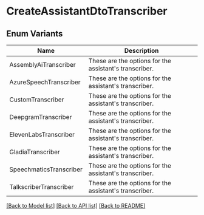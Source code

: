 # CreateAssistantDtoTranscriber

## Enum Variants

| Name | Description |
|---- | -----|
| AssemblyAiTranscriber | These are the options for the assistant&#39;s transcriber. |
| AzureSpeechTranscriber | These are the options for the assistant&#39;s transcriber. |
| CustomTranscriber | These are the options for the assistant&#39;s transcriber. |
| DeepgramTranscriber | These are the options for the assistant&#39;s transcriber. |
| ElevenLabsTranscriber | These are the options for the assistant&#39;s transcriber. |
| GladiaTranscriber | These are the options for the assistant&#39;s transcriber. |
| SpeechmaticsTranscriber | These are the options for the assistant&#39;s transcriber. |
| TalkscriberTranscriber | These are the options for the assistant&#39;s transcriber. |

[[Back to Model list]](../README.md#documentation-for-models) [[Back to API list]](../README.md#documentation-for-api-endpoints) [[Back to README]](../README.md)


